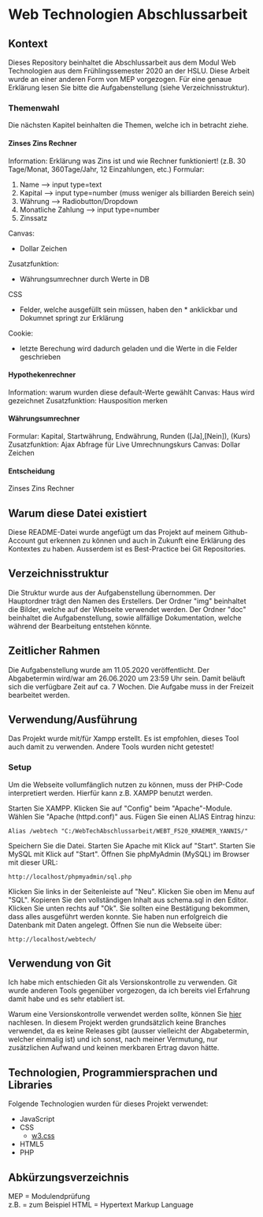 # Web Technologien Abschlussarbeit

## Kontext
Dieses Repository beinhaltet die Abschlussarbeit aus dem Modul Web Technologien aus dem Frühlingssemester 2020 an der HSLU.
Diese Arbeit wurde an einer anderen Form von MEP vorgezogen. Für eine genaue Erklärung lesen Sie bitte die Aufgabenstellung (siehe Verzeichnisstruktur).

### Themenwahl

Die nächsten Kapitel beinhalten die Themen, welche ich in betracht ziehe.

#### Zinses Zins Rechner

Information: Erklärung was Zins ist und wie Rechner funktioniert!
(z.B. 30 Tage/Monat, 360Tage/Jahr, 12 Einzahlungen, etc.)
Formular:
1. Name --> input type=text
2. Kapital --> input type=number (muss weniger als billiarden Bereich sein)
3. Währung --> Radiobutton/Dropdown
4. Monatliche Zahlung --> input type=number
5. Zinssatz

Canvas:
* Dollar Zeichen

Zusatzfunktion:
* Währungsumrechner durch Werte in DB

CSS
* Felder, welche ausgefüllt sein müssen, haben den * anklickbar und Dokumnet springt zur Erklärung

Cookie:
* letzte Berechung wird dadurch geladen und die Werte in die Felder geschrieben

#### Hypothekenrechner

Information: warum wurden diese default-Werte gewählt
Canvas: Haus wird gezeichnet
Zusatzfunktion: Hausposition merken

#### Währungsumrechner

Formular: Kapital, Startwährung, Endwährung, Runden ([Ja],[Nein]), (Kurs)
Zusatzfunktion: Ajax Abfrage für Live Umrechnungskurs
Canvas: Dollar Zeichen

#### Entscheidung

Zinses Zins Rechner

## Warum diese Datei existiert

Diese README-Datei wurde angefügt um das Projekt auf meinem Github-Account gut erkennen zu können und auch in Zukunft eine Erklärung des Kontextes zu haben. Ausserdem ist es Best-Practice bei Git Repositories.

## Verzeichnisstruktur

Die Struktur wurde aus der Aufgabenstellung übernommen.
Der Hauptordner trägt den Namen des Erstellers.
Der Ordner "img" beinhaltet die Bilder, welche auf der Webseite verwendet werden.
Der Ordner "doc" beinhaltet die Aufgabenstellung, sowie allfällige Dokumentation, welche während der Bearbeitung entstehen könnte.

## Zeitlicher Rahmen

Die Aufgabenstellung wurde am 11.05.2020 veröffentlicht.
Der Abgabetermin wird/war am 26.06.2020 um 23:59 Uhr sein.
Damit beläuft sich die verfügbare Zeit auf ca. 7 Wochen.
Die Aufgabe muss in der Freizeit bearbeitet werden.

## Verwendung/Ausführung

Das Projekt wurde mit/für Xampp erstellt. 
Es ist empfohlen, dieses Tool auch damit zu verwenden. 
Andere Tools wurden nicht getestet!

### Setup

Um die Webseite vollumfänglich nutzen zu können, muss der PHP-Code interpretiert werden. Hierfür kann z.B. XAMPP benutzt werden.

Starten Sie XAMPP.
Klicken Sie auf "Config" beim "Apache"-Module.
Wählen Sie "Apache (httpd.conf)" aus.
Fügen Sie einen ALIAS Eintrag hinzu:
    
    Alias /webtech "C:/WebTechAbschlussarbeit/WEBT_FS20_KRAEMER_YANNIS/"

Speichern Sie die Datei.
Starten Sie Apache mit Klick auf "Start".
Starten Sie MySQL  mit Klick auf "Start".
Öffnen Sie phpMyAdmin (MySQL) im Browser mit dieser URL:

    http://localhost/phpmyadmin/sql.php

Klicken Sie links in der Seitenleiste auf "Neu".
Klicken Sie oben im Menu auf "SQL".
Kopieren Sie den vollständigen Inhalt aus schema.sql in den Editor.
Klicken Sie unten rechts auf "Ok".
Sie sollten eine Bestätigung bekommen, dass alles ausgeführt werden konnte. Sie haben nun erfolgreich die Datenbank mit Daten angelegt.
Öffnen Sie nun die Webseite über:

    http://localhost/webtech/

## Verwendung von Git

Ich habe mich entschieden Git als Versionskontrolle zu verwenden.
Git wurde anderen Tools gegenüber vorgezogen, da ich bereits viel Erfahrung damit habe und es sehr etabliert ist.

Warum eine Versionskontrolle verwendet werden sollte, können Sie [hier](https://www.atlassian.com/git/tutorials/what-is-version-control) nachlesen.
In diesem Projekt werden grundsätzlich keine Branches verwendet, da es keine Releases gibt (ausser vielleicht der Abgabetermin, welcher einmalig ist)
und ich sonst, nach meiner Vermutung, nur zusätzlichen Aufwand und keinen merkbaren Ertrag davon hätte.

## Technologien, Programmiersprachen und Libraries

Folgende Technologien wurden für dieses Projekt verwendet:
- JavaScript
- CSS
    - [w3.css](https://www.w3schools.com/w3css/4/w3.css)
- HTML5
- PHP

## Abkürzungsverzeichnis

MEP = Modulendprüfung<br>
z.B. = zum Beispiel
HTML = Hypertext Markup Language